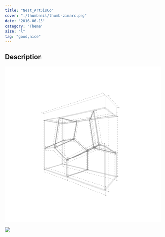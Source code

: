 ```yaml
---
title: "Nest_ArtDisCo"
cover: "./thumbnail/thumb-zimarc.png"
date: "2016-06-16"
category: "Theme"
size: "l"
tag: "good,nice"
---
```

## Description

![](./thumbnail/thumb-zimarc.png)



<img src="https://images.ctfassets.net/mgd90li3yfeu/6ACnlshBo4WmQqaA6aQims/40967a2e046b1dbcd36c4772a01c19f9/thumb-zimarc.svg">

